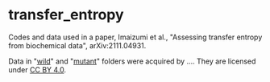 # transfer_entropy
Codes and data used in a paper, Imaizumi et al., "Assessing transfer entropy from biochemical data", arXiv:2111.04931.

Data in "[wild](https://github.com/kabashiy/transfer_entropy/tree/main/wild)" and "[mutant](https://github.com/kabashiy/transfer_entropy/tree/main/mutant)" folders were acquired by .... They are licensed under [CC BY 4.0](https://creativecommons.org/licenses/by/4.0/deed.en).
